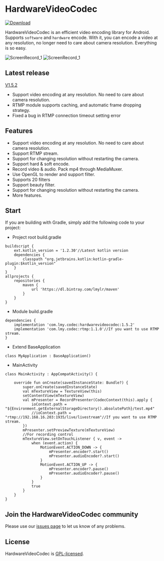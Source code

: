 # HardwareVideoCodec
[ ![Download](https://api.bintray.com/packages/lmylr/maven/hardwarevideocodec/images/download.svg) ](https://bintray.com/lmylr/maven/hardwarevideocodec/_latestVersion)

HardwareVideoCodec is an efficient video encoding library for Android. Supports `software` and `hardware` encode.
With it, you can encode a video at any resolution, no longer need to care about camera resolution. Everything is so easy.

![ScreenRecord_1](https://github.com/lmylr/HardwareVideoCodec/blob/master/images/ScreenRecord_1.gif)
![ScreenRecord_1](https://github.com/lmylr/HardwareVideoCodec/blob/master/images/ScreenRecord_2.gif)
## Latest release
[V1.5.2](https://github.com/lmylr/HardwareVideoCodec/releases/tag/v1.5.2)

* Support video encoding at any resolution. No need to care about camera resolution.
* RTMP module supports caching, and automatic frame dropping strategy.
* Fixed a bug in RTMP connection timeout setting error

## Features
* Support video encoding at any resolution. No need to care about camera resolution.
* Support RTMP stream.
* Support for changing resolution without restarting the camera.
* Support hard & soft encode.
* Record video & audio. Pack mp4 through MediaMuxer.
* Use OpenGL to render and support filter.
* Supports 20 filters
* Support beauty filter.
* Support for changing resolution without restarting the camera.
* More features.

## Start
If you are building with Gradle, simply add the following code to your project:
* Project root build.gradle
```
buildscript {
    ext.kotlin_version = '1.2.30'//Latest kotlin version
    dependencies {
        classpath "org.jetbrains.kotlin:kotlin-gradle-plugin:$kotlin_version"
    }
}
allprojects {
    repositories {
        maven {
            url 'https://dl.bintray.com/lmylr/maven'
        }
    }
}
```
* Module build.gradle
```
dependencies {
    implementation 'com.lmy.codec:hardwarevideocodec:1.5.2'
    implementation 'com.lmy.codec:rtmp:1.1.0'//If you want to use RTMP stream.
}
```
* Extend BaseApplication
```
class MyApplication : BaseApplication()
```
* MainActivity
```
class MainActivity : AppCompatActivity() {

    override fun onCreate(savedInstanceState: Bundle?) {
        super.onCreate(savedInstanceState)
        val mTextureView = TextureView(this)
        setContentView(mTextureView)
        val mPresenter = RecordPresenter(CodecContext(this).apply {
            ioContext.path = "${Environment.getExternalStorageDirectory().absolutePath}/test.mp4"
            //ioContext.path = "rtmp://192.168.16.203:1935/live/livestream"//If you want to use RTMP stream.
        })
        mPresenter.setPreviewTexture(mTextureView)
        //For recording control
        mTextureView.setOnTouchListener { v, event ->
            when (event.action) {
                MotionEvent.ACTION_DOWN -> {
                    mPresenter.encoder?.start()
                    mPresenter.audioEncoder?.start()
                }
                MotionEvent.ACTION_UP -> {
                    mPresenter.encoder?.pause()
                    mPresenter.audioEncoder?.pause()
                }
            }
            true
        }
    }
}
```
## Join the HardwareVideoCodec community
Please use our [issues page](https://github.com/lmylr/HardwareVideoCodec/issues) to let us know of any problems.

## License
HardwareVideoCodec is [GPL-licensed](https://github.com/lmylr/HardwareVideoCodec/tree/master/LICENSE).